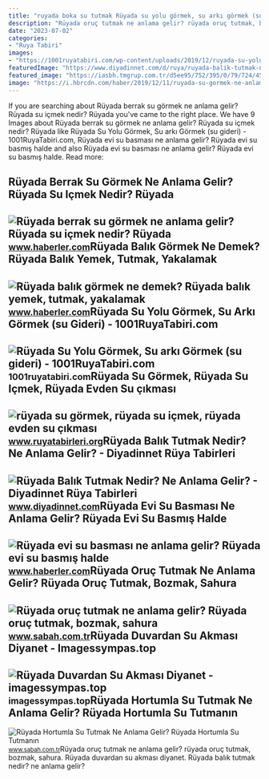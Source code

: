 ```yaml
---
title: "ruyada boka su tutmak Rüyada su yolu görmek, su arkı görmek (su gideri)"
description: "Rüyada oruç tutmak ne anlama gelir? rüyada oruç tutmak, bozmak, sahura"
date: "2023-07-02"
categories:
- "Ruya Tabiri"
images:
- "https://1001ruyatabiri.com/wp-content/uploads/2019/12/ruyada-su-yolu-gormek-su-arki-gormek-so-gideri-olugu-ne-demek-dini-islami-ruyada-su-gormek-1001ruyatabiri.jpg"
featuredImage: "https://www.diyadinnet.com/d/ruya/ruyada-balik-tutmak-nedir-ne-anlama-gelir-1811.jpg"
featured_image: "https://iasbh.tmgrup.com.tr/d5ee95/752/395/0/79/724/459?u=https://isbh.tmgrup.com.tr/sbh/2022/09/30/ruyada-hortumla-su-tutmak-ne-anlama-gelir-ruyada-hortumla-su-tutmanin-anlami-1664531506024.jpg"
image: "https://i.hbrcdn.com/haber/2019/12/11/ruyada-su-gormek-ne-anlama-gelir-ruyada-su-icmek-12707958_9442_amp.jpg"
---
```


If you are searching about Rüyada berrak su görmek ne anlama gelir? Rüyada su içmek nedir? Rüyada you've came to the right place. We have 9 Images about Rüyada berrak su görmek ne anlama gelir? Rüyada su içmek nedir? Rüyada like Rüyada Su Yolu Görmek, Su arkı Görmek (su gideri) - 1001RuyaTabiri.com, Rüyada evi su basması ne anlama gelir? Rüyada evi su basmış halde and also Rüyada evi su basması ne anlama gelir? Rüyada evi su basmış halde. Read more:

Rüyada Berrak Su Görmek Ne Anlama Gelir? Rüyada Su Içmek Nedir? Rüyada
----------------------------------------------------------------------

 ![Rüyada berrak su görmek ne anlama gelir? Rüyada su içmek nedir? Rüyada](https://i.hbrcdn.com/haber/2019/12/11/ruyada-su-gormek-ne-anlama-gelir-ruyada-su-icmek-12707958_9442_amp.jpg) <small>www.haberler.com</small>Rüyada Balık Görmek Ne Demek? Rüyada Balık Yemek, Tutmak, Yakalamak
-------------------------------------------------------------------

 ![Rüyada balık görmek ne demek? Rüyada balık yemek, tutmak, yakalamak](https://i.hbrcdn.com/haber/2021/09/17/ruyada-balik-gormek-ne-demek-ruyada-balik-yemek-14401304_9384_amp.jpg) <small>www.haberler.com</small>Rüyada Su Yolu Görmek, Su Arkı Görmek (su Gideri) - 1001RuyaTabiri.com
----------------------------------------------------------------------

 ![Rüyada Su Yolu Görmek, Su arkı Görmek (su gideri) - 1001RuyaTabiri.com](https://1001ruyatabiri.com/wp-content/uploads/2019/12/ruyada-su-yolu-gormek-su-arki-gormek-so-gideri-olugu-ne-demek-dini-islami-ruyada-su-gormek-1001ruyatabiri.jpg) <small>1001ruyatabiri.com</small>Rüyada Su Görmek, Rüyada Su Içmek, Rüyada Evden Su çıkması
----------------------------------------------------------

 ![rüyada su görmek, rüyada su içmek, rüyada evden su çıkması](https://www.ruyatabirleri.org/wp-content/uploads/2013/05/ruyada-su-gormek.jpg) <small>www.ruyatabirleri.org</small>Rüyada Balık Tutmak Nedir? Ne Anlama Gelir? - Diyadinnet Rüya Tabirleri
-----------------------------------------------------------------------

 ![Rüyada Balık Tutmak Nedir? Ne Anlama Gelir? - Diyadinnet Rüya Tabirleri](https://www.diyadinnet.com/d/ruya/ruyada-balik-tutmak-nedir-ne-anlama-gelir-1811.jpg) <small>www.diyadinnet.com</small>Rüyada Evi Su Basması Ne Anlama Gelir? Rüyada Evi Su Basmış Halde
-----------------------------------------------------------------

 ![Rüyada evi su basması ne anlama gelir? Rüyada evi su basmış halde](https://i.hbrcdn.com/haber/2021/10/05/haberler-ruyada-evi-su-basmasi-ne-anlama-gelir-ruyada-evi-14440169_3611_amp.jpg) <small>www.haberler.com</small>Rüyada Oruç Tutmak Ne Anlama Gelir? Rüyada Oruç Tutmak, Bozmak, Sahura
----------------------------------------------------------------------

 ![Rüyada oruç tutmak ne anlama gelir? Rüyada oruç tutmak, bozmak, sahura](https://iasbh.tmgrup.com.tr/27c176/752/395/0/47/724/427?u=https://isbh.tmgrup.com.tr/sbh/2020/04/26/ruyada-oruc-tutmak-ne-anlama-gelir-ruyada-oruc-tutmak-bozmak-sahura-kalkmak-anlamlari-1587912882348.jpg) <small>www.sabah.com.tr</small>Rüyada Duvardan Su Akması Diyanet - Imagessympas.top
----------------------------------------------------

 ![Rüyada Duvardan Su Akması Diyanet - imagessympas.top](https://www.diyadinnet.com/d/ruya/ruyada-cesme-gormek-nedir-cesme-gormek-neye-isarettir-4002.jpg) <small>imagessympas.top</small>Rüyada Hortumla Su Tutmak Ne Anlama Gelir? Rüyada Hortumla Su Tutmanın
----------------------------------------------------------------------

 ![Rüyada Hortumla Su Tutmak Ne Anlama Gelir? Rüyada Hortumla Su Tutmanın](https://iasbh.tmgrup.com.tr/d5ee95/752/395/0/79/724/459?u=https://isbh.tmgrup.com.tr/sbh/2022/09/30/ruyada-hortumla-su-tutmak-ne-anlama-gelir-ruyada-hortumla-su-tutmanin-anlami-1664531506024.jpg) <small>www.sabah.com.tr</small>Rüyada oruç tutmak ne anlama gelir? rüyada oruç tutmak, bozmak, sahura. Rüyada duvardan su akması diyanet. Rüyada balık tutmak nedir? ne anlama gelir?
